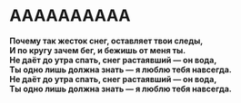 # AAAAAAAAAA

**Почему так жесток снег, оставляет твои следы,**  
**И по кругу зачем бег, и бежишь от меня ты.**  
**Не даёт до утра спать, снег растаявший — он вода,**  
**Ты одно лишь должна знать — я люблю тебя навсегда.**  
**Не даёт до утра спать, снег растаявший — он вода,**  
**Ты одно лишь должна знать — я люблю тебя навсегда.**  
